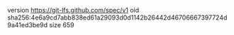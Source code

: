 version https://git-lfs.github.com/spec/v1
oid sha256:4e6a9cd7abb838ed61a29093d0d1142b26442d46706667397724d9a41ed3be9d
size 659
